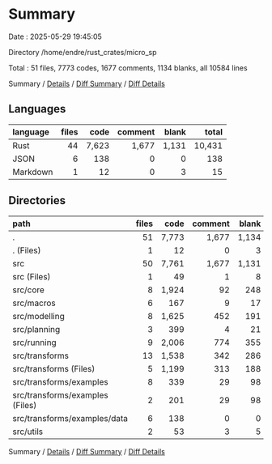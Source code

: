 # Summary

Date : 2025-05-29 19:45:05

Directory /home/endre/rust_crates/micro_sp

Total : 51 files,  7773 codes, 1677 comments, 1134 blanks, all 10584 lines

Summary / [Details](details.md) / [Diff Summary](diff.md) / [Diff Details](diff-details.md)

## Languages
| language | files | code | comment | blank | total |
| :--- | ---: | ---: | ---: | ---: | ---: |
| Rust | 44 | 7,623 | 1,677 | 1,131 | 10,431 |
| JSON | 6 | 138 | 0 | 0 | 138 |
| Markdown | 1 | 12 | 0 | 3 | 15 |

## Directories
| path | files | code | comment | blank | total |
| :--- | ---: | ---: | ---: | ---: | ---: |
| . | 51 | 7,773 | 1,677 | 1,134 | 10,584 |
| . (Files) | 1 | 12 | 0 | 3 | 15 |
| src | 50 | 7,761 | 1,677 | 1,131 | 10,569 |
| src (Files) | 1 | 49 | 1 | 8 | 58 |
| src/core | 8 | 1,924 | 92 | 248 | 2,264 |
| src/macros | 6 | 167 | 9 | 17 | 193 |
| src/modelling | 8 | 1,625 | 452 | 191 | 2,268 |
| src/planning | 3 | 399 | 4 | 21 | 424 |
| src/running | 9 | 2,006 | 774 | 355 | 3,135 |
| src/transforms | 13 | 1,538 | 342 | 286 | 2,166 |
| src/transforms (Files) | 5 | 1,199 | 313 | 188 | 1,700 |
| src/transforms/examples | 8 | 339 | 29 | 98 | 466 |
| src/transforms/examples (Files) | 2 | 201 | 29 | 98 | 328 |
| src/transforms/examples/data | 6 | 138 | 0 | 0 | 138 |
| src/utils | 2 | 53 | 3 | 5 | 61 |

Summary / [Details](details.md) / [Diff Summary](diff.md) / [Diff Details](diff-details.md)